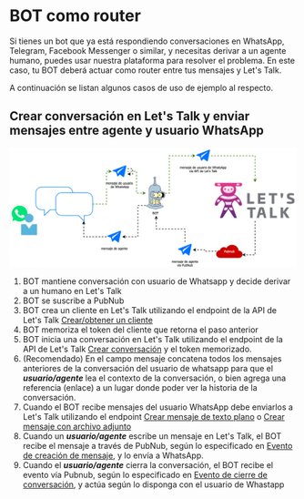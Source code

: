 # BOT como router

Si tienes un bot que ya está respondiendo conversaciones en WhatsApp, Telegram, Facebook Messenger o similar, y necesitas derivar a un agente humano, puedes usar nuestra plataforma para resolver el problema. En este caso, tu BOT deberá actuar como router entre tus mensajes y Let's Talk.

A continuación se listan algunos casos de uso de ejemplo al respecto.

## Crear conversación en Let's Talk y enviar mensajes entre agente y usuario WhatsApp

![logo](../../_media/bot-as-router.png)

1. BOT mantiene conversación con usuario de Whatsapp y decide derivar a un humano en Let's Talk
2. BOT se suscribe a PubNub
3. BOT crea un cliente en Let's Talk utilizando el endpoint de la API de Let's Talk [Crear/obtener un cliente](https://apidoc.ltmessenger.com/#crear-obtener-un-cliente)
4. BOT memoriza el token del cliente que retorna el paso anterior
5. BOT inicia una conversación en Let's Talk utilizando el endpoint de la API de Let's Talk [Crear conversación](https://apidoc.ltmessenger.com/#crear-conversacion) y el token memorizado.
5. (Recomendado) En el campo mensaje concatena todos los mensajes anteriores de la conversación del usuario de whatsapp para que el ***usuario/agente*** lea el contexto de la conversación, o bien agrega una referencia (enlace) a un lugar donde poder ver la historia de la conversación.
6. Cuando el BOT recibe mensajes del usuario WhatsApp debe enviarlos a Let's Talk utilizando el endpoint [Crear mensaje de texto plano](https://apidoc.ltmessenger.com/#crear-mensaje-de-texto-plano) o [Crear mensaje con archivo adjunto](https://apidoc.ltmessenger.com/#crear-mensaje-con-archivo-adjunto)
7. Cuando un ***usuario/agente*** escribe un mensaje en Let's Talk, el BOT recibe el mensaje a través de PubNub, según lo especificado en [Evento de creación de mensaje](http://localhost:3000/#/bots/pubnub?id=evento-de-creaci%c3%b3n-de-mensaje), y lo envía a WhatsApp.
8. Cuando el ***usuario/agente*** cierra la conversación, el BOT recibe el evento vía Pubnub, según lo especificado en [Evento de cierre de conversación](http://localhost:3000/#/bots/pubnub?id=evento-de-cierre-de-conversación), y actúa según lo disponga con el usuario de Whastapp

